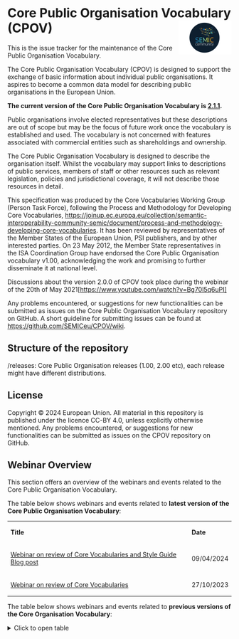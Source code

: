 # Core Public Organisation Vocabulary (CPOV) <img align="right" src="/semic-icon-small.png" alt="SEMIC Core Vocabulary" />  

This is the issue tracker for the maintenance of the Core Public Organisation Vocabulary.

The Core Public Organisation Vocabulary (CPOV) is designed to support the exchange of basic information about individual public organisations. It aspires to become a common data model for describing public organisations in the European Union.

**The current version of the Core Public Organisation Vocabulary is [2.1.1](https://semiceu.github.io/CPOV/releases/2.1.1/).**

Public organisations involve elected representatives but these descriptions are out of scope but may be the focus of future work once the vocabulary is established and used. The vocabulary is not concerned with features associated with commercial entities such as shareholdings and ownership.

The Core Public Organisation Vocabulary is designed to describe the organisation itself. Whilst the vocabulary may support links to descriptions of public services, members of staff or other resources such as relevant legislation, policies and jurisdictional coverage, it will not describe those resources in detail. 

This specification was produced by the Core Vocabularies Working Group (Person Task Force), following the Process and Methodology for Developing Core Vocabularies, https://joinup.ec.europa.eu/collection/semantic-interoperability-community-semic/document/process-and-methodology-developing-core-vocabularies. It has been reviewed by representatives of the Member States of the European Union, PSI publishers, and by other interested parties. On 23 May 2012, the Member State representatives in the ISA Coordination Group have endorsed the Core Public Organisation vocabulary v1.00, acknowledging the work and promising to further disseminate it at national level. 

Discussions about the version 2.0.0 of CPOV took place during the webinar of the 20th of May 2021[https://www.youtube.com/watch?v=Bg70I5q6uPI]

Any problems encountered, or suggestions for new functionalities can be submitted as issues on the Core Public Organisation Vocabulary repository on GitHub. A short guideline for submitting issues can be found at https://github.com/SEMICeu/CPOV/wiki.

## Structure of the repository
/releases: Core Public Organisation releases (1.00, 2.00 etc), each release might have different distributions.

## License
Copyright © 2024 European Union. All material in this repository is published under the licence CC-BY 4.0, unless explicitly otherwise mentioned. Any problems encountered, or suggestions for new functionalities can be submitted as issues on the CPOV repository on GitHub.

## Webinar Overview
This section offers an overview of the webinars and events related to the Core Public Organisation Vocabulary.

The table below shows webinars and events related to **latest version of the Core Public Organisation Vocabulary**:
<table>  
<tbody>  
<tr>  
<td>  
<p><strong>Title</strong></p>  
</td>  
<td>  
<p><strong>Date</strong></p>  
</td>  
</tr>  
<tr>  
<td>  
<p><a href="https://joinup.ec.europa.eu/collection/semic-support-centre/event/webinar-review-core-vocabularies-and-style-guide-blog-post">Webinar on review of Core Vocabularies and Style Guide Blog post</a></p>  
</td>  
<td>  
<p>09/04/2024</p>  
</td>  
</tr>  
<tr>  
<td>  
<p><a href="https://joinup.ec.europa.eu/collection/semic-support-centre/event/webinar-review-core-vocabularies">Webinar on review of Core Vocabularies</a></p>  
</td>  
<td>  
<p>27/10/2023</p>  
</td>  
</tr>  
</tbody>  
</table>  

The table below shows webinars and events related to **previous versions of the Core Organisation Vocabulary**:
<details closed>
  <summary>Click to open table</summary>
<table>  
<tbody>  
<tr>  
<td>  
<p><strong>Title</strong></p>  
</td>  
<td>  
<p><strong>Date</strong></p>  
</td>  
</tr>  
<tr>  
<td>  
<p><a href="https://joinup.ec.europa.eu/collection/semic-support-centre/event/webinar-dedicated-review-core-vocabularies-27th-october-1030-cet">Webinar dedicated to the review of the Core Vocabularies</a></p>  
</td>  
<td>  
<p>27/10/2022</p>  
</td>  
</tr>  
<tr>  
<td>  
<p><a href="https://joinup.ec.europa.eu/collection/semic-support-centre/event/core-vocabularies-revision-webinar-2nd-december-2021">Core Vocabularies revision</a></p>  
</td>  
<td>  
<p>02/12/2021</p>  
</td>  
</tr>  
<tr>  
<td>  
<p><a href="https://joinup.ec.europa.eu/collection/semic-support-centre/event/core-vocabularies-revision-webinar-9th-november-2021">Core Vocabularies revision</a></p>  
</td>  
<td>  
<p>09/11/2021</p>  
</td>  
</tr>  
<tr>  
<td>  
<p><a href="https://joinup.ec.europa.eu/collection/semic-support-centre/event/core-vocabularies-version-200-first-and-second-webinars">Core Vocabularies revision</a></p>  
</td>  
<td>  
<p>20/05/2021</p>  
</td>  
</tr>  
<tr>  
<td>  
<p><a href="https://joinup.ec.europa.eu/collection/semic-support-centre/event/public-review-core-vocabularies-version-200-upcoming-webinar">Public review of the Core Vocabularies Version 2.0.0</a></p>  
</td>  
<td>  
<p>23/04/2021</p>  
</td>  
</tr>  
<tr>  
<td>  
<p><a href="https://joinup.ec.europa.eu/collection/semic-support-centre/event/webinar-implementing-isa2-core-vocabularies-json-ld">Implementing ISA&sup2; Core Vocabularies in JSON-LD</a></p>  
</td>  
<td>  
<p>26/02/2018</p>  
</td>  
</tr>  
<tr>  
<td>  
<p><a href="https://joinup.ec.europa.eu/collection/semic-support-centre/event/cpov-wg-virtual-meeting-november-17-2016">CPOV WG</a></p>  
</td>  
<td>  
<p>17/11/2016</p>  
</td>  
</tr>  
</tbody>  
</table>  
</details>

